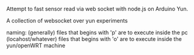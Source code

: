 Attempt to fast sensor read via web socket with node.js on Arduino Yun.

A collection of websocket over yun experiments

naming:
(generally)
files that begins with 'p' are to execute inside the pc (locahost/whatever)
files that begins with 'o' are to execute inside the yun/openWRT machine